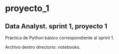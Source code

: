 # proyecto_1
 
## **Data Analyst. sprint 1, proyecto 1**

Práctica de Python básico correspondiente al sprint 1.

Archivo dentro directorio: notebooks.

